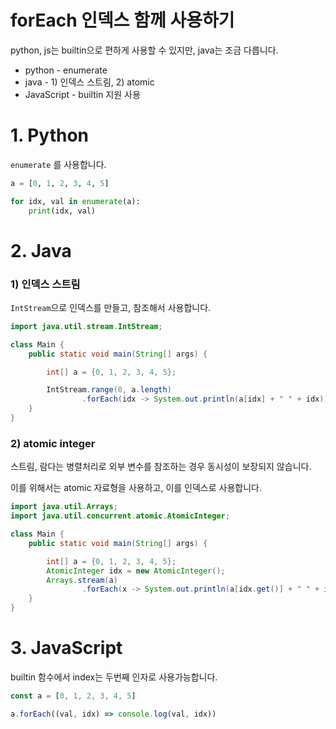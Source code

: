 # forEach 인덱스 함께 사용하기

python, js는 builtin으로 편하게 사용할 수 있지만, java는 조금 다릅니다.

- python - enumerate
- java - 1) 인덱스 스트림, 2) atomic
- JavaScript - builtin 지원 사용

# 1. Python
`enumerate` 를 사용합니다.
```python
a = [0, 1, 2, 3, 4, 5]

for idx, val in enumerate(a):
    print(idx, val)
```

# 2. Java
### 1) 인덱스 스트림
`IntStream`으로 인덱스를 만들고, 참조해서 사용합니다.
```java
import java.util.stream.IntStream;

class Main {
    public static void main(String[] args) {

        int[] a = {0, 1, 2, 3, 4, 5};

        IntStream.range(0, a.length)
                .forEach(idx -> System.out.println(a[idx] + " " + idx));
    }
}
```

### 2) atomic integer
스트림, 람다는 병렬처리로 외부 변수를 참조하는 경우 동시성이 보장되지 않습니다.

이를 위해서는 atomic 자료형을 사용하고, 이를 인덱스로 사용합니다.
```java
import java.util.Arrays;
import java.util.concurrent.atomic.AtomicInteger;

class Main {
    public static void main(String[] args) {

        int[] a = {0, 1, 2, 3, 4, 5};
        AtomicInteger idx = new AtomicInteger();
        Arrays.stream(a)
                .forEach(x -> System.out.println(a[idx.get()] + " " + idx.getAndIncrement()));
    }
}
```

# 3. JavaScript
builtin 함수에서 index는 두번째 인자로 사용가능합니다.
```js
const a = [0, 1, 2, 3, 4, 5]

a.forEach((val, idx) => console.log(val, idx))
```
